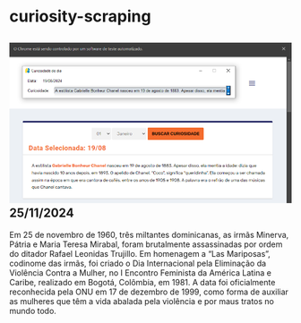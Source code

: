 # curiosity-scraping
![Budget](./execucao.png)
25/11/2024
-
Em 25 de novembro de 1960, três miltantes dominicanas, as irmãs Minerva, Pátria e Maria Teresa Mirabal, foram brutalmente assassinadas por ordem do ditador Rafael Leonidas Trujillo. Em homenagem a “Las Mariposas”, codinome das irmãs, foi criado o Dia Internacional pela Eliminação da Violência Contra a Mulher, no I Encontro Feminista da América Latina e Caribe, realizado em Bogotá, Colômbia, em 1981. A data foi oficialmente reconhecida pela ONU em 17 de dezembro de 1999, como forma de auxiliar as mulheres que têm a vida abalada pela violência e por maus tratos no mundo todo.
